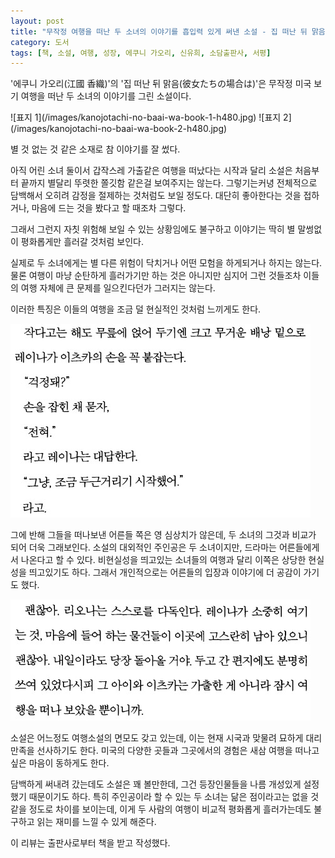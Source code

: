 ```yaml
---
layout: post
title: "무작정 여행을 떠난 두 소녀의 이야기를 흡입력 있게 써낸 소설 - 집 떠난 뒤 맑음"
category: 도서
tags: [책, 소설, 여행, 성장, 에쿠니 가오리, 신유희, 소담출판사, 서평]
---
```


'에쿠니 가오리(江國 香織)'의
'집 떠난 뒤 맑음(彼女たちの場合は)'은
무작정 미국 보기 여행을 떠난 두 소녀의 이야기를 그린 소설이다.

<p class="center" markdown="1">
![표지 1](/images/kanojotachi-no-baai-wa-book-1-h480.jpg)
![표지 2](/images/kanojotachi-no-baai-wa-book-2-h480.jpg)
</p>

별 것 없는 것 같은 소재로 참 이야기를 잘 썼다.

아직 어린 소녀 둘이서 갑작스레 가출같은 여행을 떠났다는 시작과 달리
소설은 처음부터 끝까지 별달리 뚜렷한 쫄깃함 같은걸 보여주지는 않는다.
그렇기는커녕 전체적으로 담백해서 오히려 감정을 절제하는 것처럼도 보일 정도다.
대단히 좋아한다는 것을 접하거나, 마음에 드는 것을 봤다고 할 때조차 그렇다.

그래서 그런지 자칫 위험해 보일 수 있는 상황임에도 불구하고
이야기는 딱히 별 말썽없이 평화롭게만 흘러갈 것처럼 보인다.

실제로 두 소녀에게는 별 다른 위험이 닥치거나 어떤 모험을 하게되거나 하지는 않는다.
물론 여행이 마냥 순탄하게 흘러가기만 하는 것은 아니지만
심지어 그런 것들조차 이들의 여행 자체에 큰 문제를 일으킨다던가 그러지는 않는다.

이러한 특징은 이들의 여행을 조금 덜 현실적인 것처럼 느끼게도 한다.

![1-32](/images/kanojotachi-no-baai-wa-book-1-p032.jpg)

그에 반해 그들을 떠나보낸 어른들 쪽은 영 심상치가 않은데,
두 소녀의 그것과 비교가 되어 더욱 그래보인다.
소설의 대외적인 주인공은 두 소녀이지만,
드라마는 어른들에게서 나온다고 할 수 있다.
비현실성을 띄고있는 소녀들의 여행과 달리 이쪽은 상당한 현실성을 띄고있기도 하다.
그래서 개인적으로는 어른들의 입장과 이야기에 더 공감이 가기도 했다.

![1-54](/images/kanojotachi-no-baai-wa-book-1-p054.jpg)

소설은 어느정도 여행소설의 면모도 갖고 있는데,
이는 현재 시국과 맞물려 묘하게 대리만족을 선사하기도 한다.
미국의 다양한 곳들과 그곳에서의 경험은 새삼 여행을 떠나고 싶은 마음이 동하게도 한다.

담백하게 써내려 갔는데도 소설은 꽤 볼만한데,
그건 등장인물들을 나름 개성있게 설정했기 때문이기도 하다.
특히 주인공이라 할 수 있는 두 소녀는 닮은 점이라고는 없을 것 같을 정도로 차이를 보이는데,
이게 두 사람의 여행이 비교적 평화롭게 흘러가는데도 불구하고
읽는 재미를 느낄 수 있게 해준다.



<div class="im im-info">
이 리뷰는 출판사로부터 책을 받고 작성했다.
</div>
